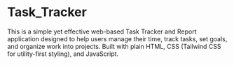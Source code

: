 # Task_Tracker
This is a simple yet effective web-based Task Tracker and Report application designed to help users manage their time, track tasks, set goals, and organize work into projects. Built with plain HTML, CSS (Tailwind CSS for utility-first styling), and JavaScript.

